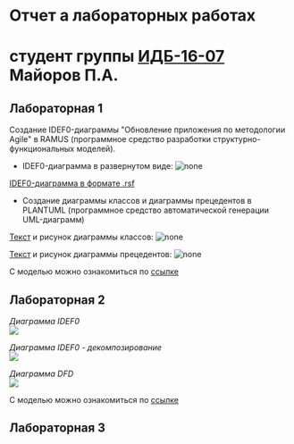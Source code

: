 # Отчет а лабораторных работах
# студент группы [ИДБ-16-07](https://github.com/stankin/design-1/wiki/list-idb-16-07) Майоров П.А.

## Лабораторная 1

Создание IDEF0-диаграммы "Обновление приложения по методологии Agile" в RAMUS (программное средство разработки структурно-функциональных моделей).

- IDEF0-диаграмма в развернутом виде:
![none](https://github.com/MaiorovP/MaiorovP.github.io/blob/master/%D0%9B%D0%B0%D0%B12/New%20Folder%20(3)/01_A0.png)

[IDEF0-диаграмма в формате .rsf](https://github.com/MaiorovP/MaiorovP.github.io/blob/master/IDEF0-1.rsf)

- Создание диаграммы классов и диаграммы прецедентов в PLANTUML (программное средство автоматической генерации UML-диаграмм)

[Текст](https://github.com/MaiorovP/MaiorovP.github.io/blob/master/%D0%94%D0%B8%D0%B0%D0%B3%D1%80%D0%9A%D0%BB%D0%B0%D1%81%D1%81%D0%BE%D0%B2.txt) и рисунок диаграммы классов:
![none](https://github.com/MaiorovP/MaiorovP.github.io/blob/master/%D0%94%D0%B8%D0%B0%D0%B3%D1%80%D0%9A%D0%BB%D0%B0%D1%81%D1%81%D0%BE%D0%B2.png)

[Текст](https://github.com/MaiorovP/MaiorovP.github.io/blob/master/%D0%94%D0%B8%D0%B0%D0%B3%D1%80%D0%9F%D1%80%D0%B5%D1%86.txt) и рисунок диаграммы прецедентов:
![none](https://github.com/MaiorovP/MaiorovP.github.io/blob/master/%D0%94%D0%B8%D0%B0%D0%B3%D1%80%D0%9F%D1%80%D0%B5%D1%86.png)

C моделью можно ознакомиться по [ссылке](https://maiorovp.github.io/index.html)


## Лабораторная 2

<em> Диаграмма IDEF0 </em>
<br>
![](https://github.com/MaiorovP/MaiorovP.github.io/blob/master/%D0%9B%D0%B0%D0%B12/New%20Folder%20(3)/01_A0.png)


<em> Диаграмма IDEF0 - декомпозирование </em>
<br>
![](https://github.com/MaiorovP/MaiorovP.github.io/blob/master/%D0%9B%D0%B0%D0%B12/New%20Folder%20(3)/02_A0.png)


<em> Диаграмма DFD </em>
<br>
![](https://github.com/MaiorovP/MaiorovP.github.io/blob/master/%D0%9B%D0%B0%D0%B12/New%20Folder%20(3)/03_A2.png)

C моделью можно ознакомиться по [ссылке](https://maiorovp.github.io/dfd.html)

## Лабораторная 3


